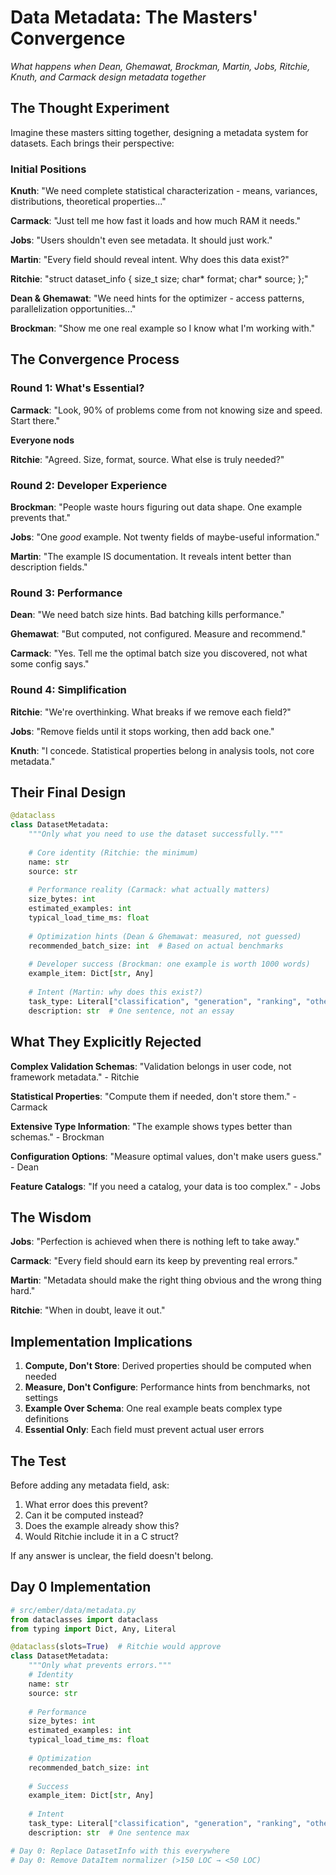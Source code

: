 # Data Metadata: The Masters' Convergence

*What happens when Dean, Ghemawat, Brockman, Martin, Jobs, Ritchie, Knuth, and Carmack design metadata together*

## The Thought Experiment

Imagine these masters sitting together, designing a metadata system for datasets. Each brings their perspective:

### Initial Positions

**Knuth**: "We need complete statistical characterization - means, variances, distributions, theoretical properties..."

**Carmack**: "Just tell me how fast it loads and how much RAM it needs."

**Jobs**: "Users shouldn't even see metadata. It should just work."

**Martin**: "Every field should reveal intent. Why does this data exist?"

**Ritchie**: "struct dataset_info { size_t size; char* format; char* source; };"

**Dean & Ghemawat**: "We need hints for the optimizer - access patterns, parallelization opportunities..."

**Brockman**: "Show me one real example so I know what I'm working with."

## The Convergence Process

### Round 1: What's Essential?

**Carmack**: "Look, 90% of problems come from not knowing size and speed. Start there."

**Everyone nods**

**Ritchie**: "Agreed. Size, format, source. What else is truly needed?"

### Round 2: Developer Experience

**Brockman**: "People waste hours figuring out data shape. One example prevents that."

**Jobs**: "One *good* example. Not twenty fields of maybe-useful information."

**Martin**: "The example IS documentation. It reveals intent better than description fields."

### Round 3: Performance

**Dean**: "We need batch size hints. Bad batching kills performance."

**Ghemawat**: "But computed, not configured. Measure and recommend."

**Carmack**: "Yes. Tell me the optimal batch size you discovered, not what some config says."

### Round 4: Simplification

**Ritchie**: "We're overthinking. What breaks if we remove each field?"

**Jobs**: "Remove fields until it stops working, then add back one."

**Knuth**: "I concede. Statistical properties belong in analysis tools, not core metadata."

## Their Final Design

```python
@dataclass
class DatasetMetadata:
    """Only what you need to use the dataset successfully."""
    
    # Core identity (Ritchie: the minimum)
    name: str
    source: str
    
    # Performance reality (Carmack: what actually matters)
    size_bytes: int
    estimated_examples: int
    typical_load_time_ms: float
    
    # Optimization hints (Dean & Ghemawat: measured, not guessed)
    recommended_batch_size: int  # Based on actual benchmarks
    
    # Developer success (Brockman: one example is worth 1000 words)
    example_item: Dict[str, Any]
    
    # Intent (Martin: why does this exist?)
    task_type: Literal["classification", "generation", "ranking", "other"]
    description: str  # One sentence, not an essay
```

## What They Explicitly Rejected

**Complex Validation Schemas**: "Validation belongs in user code, not framework metadata." - Ritchie

**Statistical Properties**: "Compute them if needed, don't store them." - Carmack

**Extensive Type Information**: "The example shows types better than schemas." - Brockman

**Configuration Options**: "Measure optimal values, don't make users guess." - Dean

**Feature Catalogs**: "If you need a catalog, your data is too complex." - Jobs

## The Wisdom

**Jobs**: "Perfection is achieved when there is nothing left to take away."

**Carmack**: "Every field should earn its keep by preventing real errors."

**Martin**: "Metadata should make the right thing obvious and the wrong thing hard."

**Ritchie**: "When in doubt, leave it out."

## Implementation Implications

1. **Compute, Don't Store**: Derived properties should be computed when needed
2. **Measure, Don't Configure**: Performance hints from benchmarks, not settings
3. **Example Over Schema**: One real example beats complex type definitions
4. **Essential Only**: Each field must prevent actual user errors

## The Test

Before adding any metadata field, ask:
1. What error does this prevent?
2. Can it be computed instead?
3. Does the example already show this?
4. Would Ritchie include it in a C struct?

If any answer is unclear, the field doesn't belong.

## Day 0 Implementation

```python
# src/ember/data/metadata.py
from dataclasses import dataclass
from typing import Dict, Any, Literal

@dataclass(slots=True)  # Ritchie would approve
class DatasetMetadata:
    """Only what prevents errors."""
    # Identity
    name: str
    source: str
    
    # Performance  
    size_bytes: int
    estimated_examples: int
    typical_load_time_ms: float
    
    # Optimization
    recommended_batch_size: int
    
    # Success
    example_item: Dict[str, Any]
    
    # Intent
    task_type: Literal["classification", "generation", "ranking", "other"]
    description: str  # One sentence max

# Day 0: Replace DatasetInfo with this everywhere
# Day 0: Remove DataItem normalizer (>150 LOC → <50 LOC)
```